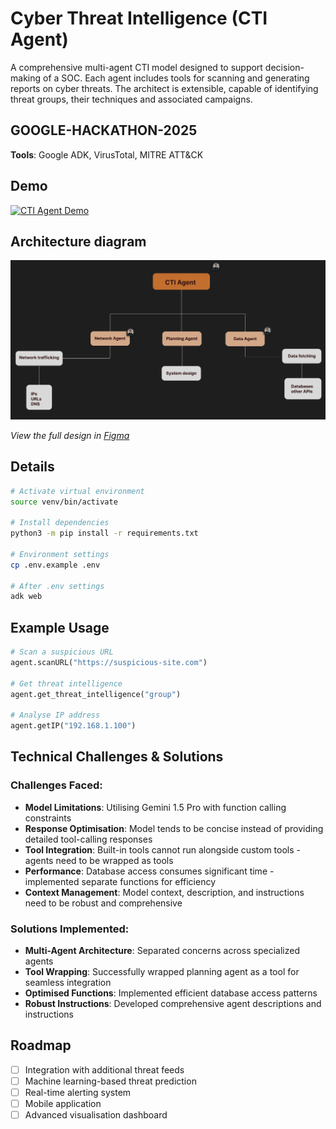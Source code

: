 # Cyber Threat Intelligence (CTI Agent)
A comprehensive multi-agent CTI model designed to support decision-making of a SOC. Each agent includes tools for scanning and generating reports on cyber threats. The architect is extensible, capable of identifying threat groups, their techniques and associated campaigns.

## GOOGLE-HACKATHON-2025
**Tools**: Google ADK, VirusTotal, MITRE ATT&CK

## Demo
[![CTI Agent Demo](https://img.youtube.com/vi/IaPbNhp40DM/0.jpg)](https://youtu.be/IaPbNhp40DM)

## Architecture diagram
![CTI Agent Architecture](assets/CTI_diagram.png)

*View the full design in [Figma](https://www.figma.com/design/LYqo4ivVCCmY4kaLMKqpOW/CTI-Agent?node-id=0-1&m=dev&t=jgSxTC92D5r9DVEh-1)*

## Details
```bash
# Activate virtual environment
source venv/bin/activate

# Install dependencies
python3 -m pip install -r requirements.txt

# Environment settings
cp .env.example .env

# After .env settings
adk web
```

## Example Usage
```python
# Scan a suspicious URL
agent.scanURL("https://suspicious-site.com")

# Get threat intelligence
agent.get_threat_intelligence("group")

# Analyse IP address
agent.getIP("192.168.1.100")
```

## Technical Challenges & Solutions

### Challenges Faced:
- **Model Limitations**: Utilising Gemini 1.5 Pro with function calling constraints
- **Response Optimisation**: Model tends to be concise instead of providing detailed tool-calling responses
- **Tool Integration**: Built-in tools cannot run alongside custom tools - agents need to be wrapped as tools
- **Performance**: Database access consumes significant time - implemented separate functions for efficiency
- **Context Management**: Model context, description, and instructions need to be robust and comprehensive

### Solutions Implemented:
- **Multi-Agent Architecture**: Separated concerns across specialized agents
- **Tool Wrapping**: Successfully wrapped planning agent as a tool for seamless integration
- **Optimised Functions**: Implemented efficient database access patterns
- **Robust Instructions**: Developed comprehensive agent descriptions and instructions

## Roadmap
- [ ] Integration with additional threat feeds
- [ ] Machine learning-based threat prediction
- [ ] Real-time alerting system
- [ ] Mobile application
- [ ] Advanced visualisation dashboard